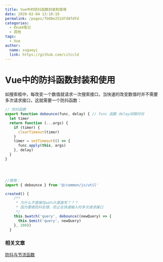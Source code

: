 ```yaml
---
title: Vue中的防抖函数封装和使用
date: 2020-02-04 13:10:19
permalink: /pages/fb08e252dfd8fdfd
categories:
  - 《Vue》笔记
  - 其他
tags:
  - Vue
author:
  name: xugaoyi
  link: https://github.com/citccld
---
```


# Vue中的防抖函数封装和使用

如搜索框中，每改变一个数值就请求一次搜索接口，当快速的改变数值时并不需要多次请求接口，这就需要一个防抖函数：

```js
// 防抖函数
export function debounce(func, delay) { // func 函数 delay间隔时间
  let timer
  return function (...args) {
    if (timer) {
      clearTimeout(timer)
    }
    timer = setTimeout(() => {
      func.apply(this, args)
    }, delay)
  }
}




//使用：
import { debounce } from '@/common/js/util'

created() {
    /**
     * 为什么不直接在watch里面写？？？
     * 因为要做防抖处理，防止在快速输入时多次请求接口
     */
    this.$watch('query', debounce((newQuery) => {
      this.$emit('query', newQuery)
    }, 200))
  }
```



### 相关文章

[防抖与节流函数](https://xugaoyi.com/pages/0f6a0ac99b62ede5/)
